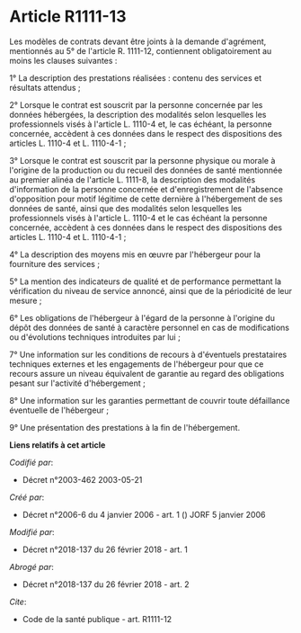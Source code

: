 # Article R1111-13

Les modèles de contrats devant être joints à la demande d'agrément, mentionnés au 5° de l'article R. 1111-12, contiennent
obligatoirement au moins les clauses suivantes :

1° La description des prestations réalisées : contenu des services et résultats attendus ;

2° Lorsque le contrat est souscrit par la personne concernée par les données hébergées, la description des modalités selon
lesquelles les professionnels visés à l'article L. 1110-4 et, le cas échéant, la personne concernée, accèdent à ces données
dans le respect des dispositions des articles L. 1110-4 et L. 1110-4-1 ;

3° Lorsque le contrat est souscrit par la personne physique ou morale à l'origine de la production ou du recueil des données
de santé mentionnée au premier alinéa de l'article L. 1111-8, la description des modalités d'information de la personne
concernée et d'enregistrement de l'absence d'opposition pour motif légitime de cette dernière à l'hébergement de ses données
de santé, ainsi que des modalités selon lesquelles les professionnels visés à l'article L. 1110-4 et le cas échéant la
personne concernée, accèdent à ces données dans le respect des dispositions des articles L. 1110-4 et L. 1110-4-1 ;

4° La description des moyens mis en œuvre par l'hébergeur pour la fourniture des services ;

5° La mention des indicateurs de qualité et de performance permettant la vérification du niveau de service annoncé, ainsi que
de la périodicité de leur mesure ;

6° Les obligations de l'hébergeur à l'égard de la personne à l'origine du dépôt des données de santé à caractère personnel en
cas de modifications ou d'évolutions techniques introduites par lui ;

7° Une information sur les conditions de recours à d'éventuels prestataires techniques externes et les engagements de
l'hébergeur pour que ce recours assure un niveau équivalent de garantie au regard des obligations pesant sur l'activité
d'hébergement ;

8° Une information sur les garanties permettant de couvrir toute défaillance éventuelle de l'hébergeur ;

9° Une présentation des prestations à la fin de l'hébergement.

**Liens relatifs à cet article**

_Codifié par_:

  - Décret n°2003-462 2003-05-21

_Créé par_:

  - Décret n°2006-6 du 4 janvier 2006 - art. 1 () JORF 5 janvier 2006

_Modifié par_:

  - Décret n°2018-137 du 26 février 2018 - art. 1

_Abrogé par_:

  - Décret n°2018-137 du 26 février 2018 - art. 2

_Cite_:

  - Code de la santé publique - art. R1111-12
